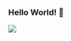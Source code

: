 ### Hello World! 👋
<a href="https://www.youtube.com/" target="_blank"><img src="https://img.shields.io/badge/000000?style=social&logo=#FF0000&logoColor=FF0000"/></a>
